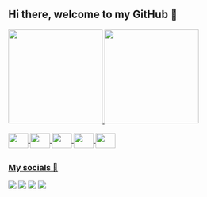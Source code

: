 ## Hi there, welcome to my GitHub 👋

<!--
**tGeanezini/tGeanezini** is a ✨ _special_ ✨ repository because its `README.md` (this file) appears on your GitHub profile.

Here are some ideas to get you started:

- 🔭 I’m currently working on ...
- 🌱 I’m currently learning ...
- 👯 I’m looking to collaborate on ...
- 🤔 I’m looking for help with ...
- 💬 Ask me about ...
- 📫 How to reach me: ...
- 😄 Pronouns: ...
- ⚡ Fun fact: ...
-->

<div>
  <a href="https://github.com/tGeanezini">  
  <img height="190em" src="https://github-readme-stats.vercel.app/api?username=tGeanezini&count_private=true&include_all_commits=true&show_icons=true&theme=slateorange&card_width=425px" />
  <img height="190em" src="https://github-readme-stats.vercel.app/api/top-langs/?username=tGeanezini&langs_count=10&layout=compact&theme=slateorange" />
</div>
  
<div style="display: inline_block"><br>
  <img align="center" height="30" width="40" src="https://cdn.jsdelivr.net/gh/devicons/devicon/icons/android/android-plain.svg" />
  <img align="center" height="30" width="40" src="https://cdn.jsdelivr.net/gh/devicons/devicon/icons/apple/apple-original.svg" />
  <img align="center" height="30" width="40" src="https://cdn.jsdelivr.net/gh/devicons/devicon/icons/dart/dart-original.svg" />
  <img align="center" height="30" width="40" src="https://cdn.jsdelivr.net/gh/devicons/devicon/icons/flutter/flutter-original.svg" />
  <img align="center" height="30" width="40" src="https://cdn.jsdelivr.net/gh/devicons/devicon/icons/git/git-original.svg" />
</div>
  
##
  
### My socials 📱
  
<div>
  <a href="https://www.linkedin.com/in/tiago-geanezini/" target="_blank"></a><img src="https://img.shields.io/badge/LinkedIn-0077B5?style=for-the-badge&logo=linkedin&logoColor=white" target="_blank">
  <a href="https://stackoverflow.com/users/2249501/tiago-geanezini" target="_blank"></a><img src="https://img.shields.io/badge/Stack_Overflow-FE7A16?style=for-the-badge&logo=stack-overflow&logoColor=white" target="_blank">
  <a href="https://twitter.com/tgeanezini" target="_blank"></a><img src="https://img.shields.io/badge/Twitter-1DA1F2?style=for-the-badge&logo=twitter&logoColor=white" target="_blank">
  <a href="https://medium.com/@t.geanezini" target="_blank"></a><img src="https://img.shields.io/badge/Medium-12100E?style=for-the-badge&logo=medium&logoColor=white" target="_blank">
</div>
  
